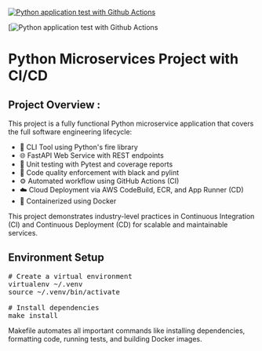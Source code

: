 [![Python application test with Github Actions](https://github.com/gafar8281/Microservices-Python-Project/actions/workflows/devops.yml/badge.svg)](https://github.com/gafar8281/Microservices-Python-Project/actions/workflows/devops.yml)

[![Python application test with Github Actions](https://codebuild.ap-south-1.amazonaws.com/badges?uuid=eyJlbmNyeXB0ZWREYXRhIjoiZm8wai8ydXpyY0Z4NDl5TkRQVVFncWFpNWo4ZTEwcDBQRkUrZ0tPcUtuZXJuK0tNNjczSkhXa2Jwd0FnVW9KZkFqVytULzl0d29BZUkzU0lybTNXWlNZPSIsIml2UGFyYW1ldGVyU3BlYyI6InF2VEplcHdKKzJYSXJRbm4iLCJtYXRlcmlhbFNldFNlcmlhbCI6Mn0%3D&branch=main)

# Python Microservices Project with CI/CD

## Project Overview :
This project is a fully functional Python microservice application that covers the full software engineering lifecycle:

- 🔧 CLI Tool using Python's fire library
- 🌐 FastAPI Web Service with REST endpoints
- 🧪 Unit testing with Pytest and coverage reports
- 💅 Code quality enforcement with black and pylint
- ⚙️ Automated workflow using GitHub Actions (CI)
- ☁️ Cloud Deployment via AWS CodeBuild, ECR, and App Runner (CD)
- 🐳 Containerized using Docker

This project demonstrates industry-level practices in Continuous Integration (CI) and Continuous Deployment (CD) for scalable and maintainable services.


## Environment Setup
<pre># Create a virtual environment
virtualenv ~/.venv
source ~/.venv/bin/activate

# Install dependencies
make install</pre>
Makefile automates all important commands like installing dependencies, formatting code, running tests, and building Docker images.






